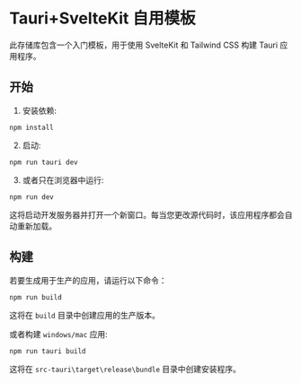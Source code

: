 # Tauri+SvelteKit 自用模板

此存储库包含一个入门模板，用于使用 SvelteKit 和 Tailwind CSS 构建 Tauri 应用程序。

## 开始

1.  安装依赖:

```
npm install
```

2.  启动:

```
npm run tauri dev
```

3. 或者只在浏览器中运行:

```
npm run dev
```

这将启动开发服务器并打开一个新窗口。每当您更改源代码时，该应用程序都会自动重新加载。

## 构建

若要生成用于生产的应用，请运行以下命令：

```
npm run build
```

这将在 `build` 目录中创建应用的生产版本。

或者构建 `windows/mac` 应用:

```
npm run tauri build
```

这将在 `src-tauri\target\release\bundle` 目录中创建安装程序。
